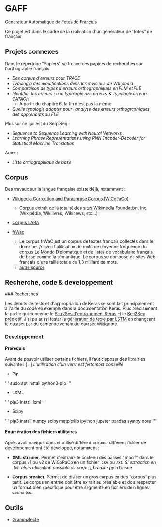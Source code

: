 # GAFF
Generateur Automatique de Fotes de Français

Ce projet est dans le cadre de la réalisation d'un générateur de "fotes" de français

## Projets connexes

Dans le répertoire "Papiers" se trouve des papiers de recherches sur l'orthographe français
* *Des corpus d'erreurs pour TRACE*
* *Typologie des modifications dans les révisions de Wikipédia*
* *Comparaison de types d erreurs orthographiques en FLM et FLE*
* *Identifier les erreurs : une typologie des erreurs* & *Typologie erreurs CATACH*
    * A partir du chapitre 6, la fin n'est pas la même
* *Quelle typologie adopter pour l analyse des erreurs orthographiques des apprenants du FLE*

Plus sur ce qui est du Seq2Seq :
* *Sequence to Sequence Learning with Neural Networks*
* *Learning Phrase Representations using RNN Encoder–Decoder for Statistical Machine Translation*

Autre :
* *Liste orthographique de base*

## Corpus

Des travaux sur la langue française existe déjà, notamment :

* [Wikipedia Correction and Paraphrase Corpus (WiCoPaCo)]()
    * Corpus extrait de la totalité des sites [Wikimedia Foundation, Inc](https://wikimediafoundation.org/) (Wikipédia, Wikilivres, Wikinews, etc...)

* [Corpus LARA](https://github.com/fauconnier/corpus-LARA)

* [frWac](https://corpora.dipintra.it/public/run.cgi/corp_info?corpname=frwac_full)
    * Le corpus frWaC est un corpus de textes français collectés dans le domaine *.fr* avec l'utilisation de mots de moyenne fréquence du corpus Le Monde Diplomatique et de listes de vocabulaire français de base comme la sémantique. Le corpus se compose de sites Web français d'une taille totale de 1,3 milliard de mots.
    * [autre source](https://www.sketchengine.eu/frwac-french-corpus/)

## Recherche, code & developpement


### Recherches

Les debuts de tests et d'appropriation de Keras se sont fait principalement à l'aide du code en exemple dans la documentation Keras.
Plus précisement la partie qui concerne le [Seq2Ses d'entrainement Keras](https://keras.io/examples/lstm_seq2seq/) et le [Seq2Seq prédictif](https://keras.io/examples/lstm_seq2seq_restore/).
J'ai pu aussi tester la [génération de texte par LSTM](https://keras.io/examples/lstm_text_generation/) en changeant le dataset par du contenue venant du dataset Wikiquote.

### Developpement

#### Prérequis

Avant de pouvoir utiliser certains fichiers, il faut disposer des librairies suivante :
[ ! ] *L'utilisation d'un venv est fortement conseillé*

* Pip

'''
sudo apt install python3-pip
'''

* LXML

'''
pip3 install lxml
'''

* Scipy

'''
pip3 install numpy scipy matplotlib ipython jupyter pandas sympy nose
'''

#### Enumération des fichiers utilitaires

Après avoir navigué dans et utilisé différent corpus, différent fichier de dévellopement ont été développé, notamment :

* **XML strainer**. Permet d'extraire le contenu des balises "modif" dans le corpus v1 ou v2 de WiCoPaCo en un fichier .csv ou .txt. *Si extraction en .txt, alors utilisation possible du corpus_breaker.py à l'issue*

* **Corpus breaker**. Permet de diviser un gros corpus en des "corpus" plus petit. Le corpus en entrée doit être extrait au préalable et dois respecter un format bien spécifique pour être segmenté en fichiers de n lignes souhaités.

## Outils

* [Grammalecte](https://grammalecte.net/)
